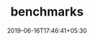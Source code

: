 ---
title: "benchmarks"
date: 2019-06-16T17:46:41+05:30
type: "organisations"
org_name: "Polymer Project"
repo_desc: "Benchmarks for Polymer project libraries"
repo_link: https://github.com/Polymer/benchmarks
---